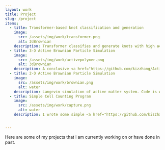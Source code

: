 ```yaml
---
layout: work
title: Project
slug: /project
items:
  - title: Transformer-based knot classification and generation
    image:
      src: /assets/img/work/transformer.png
      alt: 3dBrownian
    description: Transformer classifies and generate knots with high accuracy. Code can be found <a href="https://github.com/kizzhang/KnotTransformer">here</a>.
  - title: 3-D Active Brownian Particle Simulation
    image:
      src: /assets/img/work/activepolymer.png
      alt: 3dBrownian
    description: A conclusive <a href="https://github.com/kizzhang/ActivePolymer">repository</a> of simulating active polymer (ABP, tangential, chiral, and more...) using LAMMPS and HOOMD-Blue.
  - title: 2-D Active Brownian Particle Simulation
    image:
      src: /assets/img/work/brownian.png
      alt: water
    description: Langevin simulation of active matter system. Code is written in Python 3.0 and can be found <a href="https://github.com/kizzhang/langevinSimulation">here</a>. I will add README file later.
  - title: Simple Cell Counting Program
    image:
      src: /assets/img/work/capture.png
      alt: water
    description: I wrote some simple <a href="https://github.com/kizzhang/codeforHS2Bproject">MATLAB scripts</a> to measure cells captured under bright-field/phase-contrast microscope. I will update README file once paper is out.


---
```


Here are some of my projects that I am currently working on or have done in past.  
<br />
<br />
